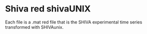 # Shiva red shivaUNIX
Each file is a .mat red file that is the SHIVA experimental time series transformed with SHIVAunix.